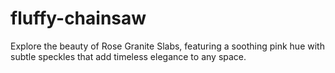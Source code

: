 # fluffy-chainsaw
  Explore the beauty of Rose Granite Slabs, featuring a soothing pink hue with subtle speckles that add timeless elegance to any space. 
